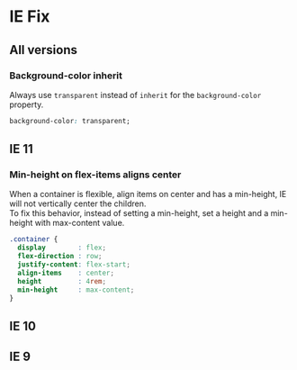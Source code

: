 # IE Fix

## All versions

### Background-color inherit

Always use `transparent` instead of `inherit` for the `background-color` property.

```css
background-color: transparent;
```

## IE 11

### Min-height on flex-items aligns center

When a container is flexible, align items on center and has a min-height, IE will not vertically center the children.  
To fix this behavior, instead of setting a min-height, set a height and a min-height with max-content value.

```css
.container {
  display        : flex;
  flex-direction : row;
  justify-content: flex-start;
  align-items    : center;
  height         : 4rem;
  min-height     : max-content;
}
```

## IE 10

## IE 9
